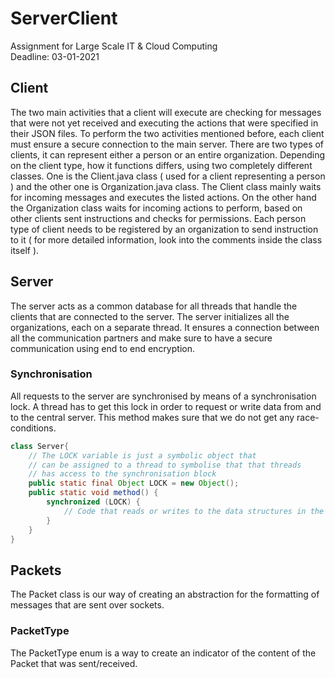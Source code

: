 # ServerClient
Assignment for Large Scale IT & Cloud Computing  
Deadline: 03-01-2021

## Client
The two main activities that a client will execute are checking for messages that were not yet received and executing 
the actions that were specified in their JSON files. To perform the two activities mentioned before, each client must ensure a secure connection to the main server.
There are two types of clients, it can represent either a person or an entire organization. Depending on the client type, how it
functions differs, using two completely different classes. One is the Client.java class ( used for a client representing a person ) and the other one
is Organization.java class. The Client class mainly waits for incoming messages and executes the listed actions. On the other hand the
Organization class waits for incoming actions to perform, based on other clients sent instructions and checks for permissions. Each person type of client needs to be registered by an
organization to send instruction to it ( for more detailed information, look into the comments inside the class itself ).  
 
## Server
The server acts as a common database for all threads that handle the clients that are connected to the server. The server initializes all the organizations, 
each on a separate thread. It ensures a connection between all the communication partners and make sure to have a secure communication using end to end encryption.    

### Synchronisation
All requests to the server are synchronised by means of a synchronisation lock. A thread has to get this lock in
order to request or write data from and to the central server. This method makes sure that we do not get any 
race-conditions.
```java
class Server{
    // The LOCK variable is just a symbolic object that 
    // can be assigned to a thread to symbolise that that threads
    // has access to the synchronisation block
    public static final Object LOCK = new Object();
    public static void method() {
        synchronized (LOCK) {
            // Code that reads or writes to the data structures in the server
        }
    }
}
```

## Packets
The Packet class is our way of creating an abstraction for the formatting of messages that are sent over sockets.

### PacketType
The PacketType enum is a way to create an indicator of the content of the Packet that was sent/received.